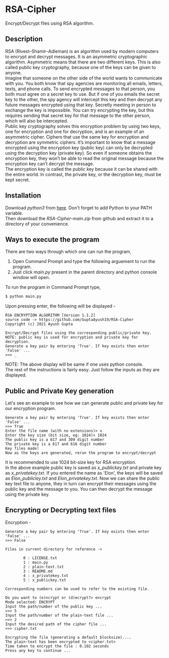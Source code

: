 # RSA-Cipher
Encrypt/Decrypt files using RSA algorithm.

## Description
RSA (Rivest–Shamir–Adleman) is an algorithm used by modern computers to encrypt and decrypt messages. It is an asymmetric cryptographic algorithm. Asymmetric means that there are two different keys. This is also called public key cryptography, because one of the keys can be given to anyone.\
Imagine that someone on the other side of the world wants to communicate
with you. You both know that spy agencies are monitoring all emails, letters,
texts, and phone calls. To send encrypted messages to that person, you both
must agree on a secret key to use. But if one of you emails the secret key to
the other, the spy agency will intercept this key and then decrypt any future
messages encrypted using that key. Secretly meeting in person to exchange
the key is impossible. You can try encrypting the key, but this requires sending that secret key for that message to the other person, which will also be
intercepted.\
Public key cryptography solves this encryption problem by using two keys,
one for encryption and one for decryption, and is an example of an asymmetric cipher. Ciphers that use the same key for encryption and decryption
are symmetric ciphers.
It’s important to know that a message encrypted using the encryption key
(public key) can only be decrypted using the decryption key (private key). So even if
someone obtains the encryption key, they won’t be able to read the original
message because the encryption key can’t decrypt the message.\
The encryption key is called the public key because it can be shared with
the entire world. In contrast, the private key, or the decryption key, must be
kept secret.

## Installation
Download *python3* from [here](https://www.python.org/downloads/). Don't forget to add Python to your PATH variable.\
Then download the *RSA-Cipher-main.zip* from github and extract it to a directory of your convenience.

## Ways to execute the program
There are two ways through which one can run the program,
  1. Open Command Prompt and type the following arguement to run the program.
  2. Just click *main.py* present in the parent directory and python console window will open.

To run the program in Command Prompt type,
```cmd
$ python main.py
```
Upon pressing enter, the following will be displayed -
```
RSA ENCRYPTION ALGORITHM [Version 1.1.2]
source code -> https://github.com/GuptaAyush19/RSA-Cipher
Copyright (c) 2021 Ayush Gupta

Encrypt/Decrypt files using the corresponding public/private key.
NOTE: public key is used for encryption and private key for decryption.
Generate a key pair by entering 'True'. If key exists then enter 'False' ...
>>> _
```
NOTE: The above display will be same if one uses python console.\
The rest of the instructions is fairly easy. Just follow the inputs as they are displayed.

## Public and Private Key generation
Let's see an example to see how we can generate public and private key for our encryption program.
```
Generate a key pair by entering 'True'. If key exists then enter 'False' ...
>>> True
Enter the file name (with no extensions)> x
Enter the key size (bit size, eg: 1024)> 1024
The public key is a 617 and 309 digit number
The private key is a 617 and 616 digit number
Key files made!
Now as the keys are generated, rerun the program to encrypt/decrypt
```
It is recommended to use 1024 bit-size key for RSA encryption.\
In the above example public key is saved as *x_publickey.txt* and private key as *x_privatekey.txt*. If you entered the name as 'Elon', the keys will be saved as *Elon_publicley.txt* and *Elon_privatekey.txt*. Now we can share the public key text file to anyone, they in turn can encrypt their messages using the public key and the message to you. You can then decrypt the message using the private key.

## Encrypting or Decrypting text files
Encryption -
```
Generate a key pair by entering 'True'. If key exists then enter 'False' ...
>>> False

Files in current directory for reference ->

        0 : LICENSE.txt
        1 : main.py
        2 : plain-text.txt
        3 : README.md
        4 : x_privatekey.txt
        5 : x_publickey.txt

Corresponding numbers can be used to refer to the existing file.

Do you want to (e)ncrypt or (d)ecrypt?> encrypt
Mode selected: ENCRYPT
Input the path/number of the public key ...
>>> 5
Input the path/number of the plain-text file ...
>>> 2
Input the desired path of the cipher file ...
>>> cipher.txt

Encrypting the file (generating a default blocksize)....
The plain-text has been encrypted to <cipher.txt>
Time taken to encrypt the file : 0.102 seconds
Press any key to continue ...
```
